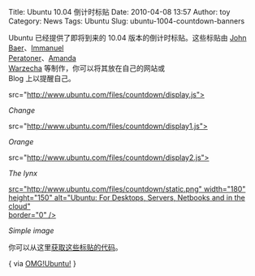 Title: Ubuntu 10.04 倒计时标贴
Date: 2010-04-08 13:57
Author: toy
Category: News
Tags: Ubuntu
Slug: ubuntu-1004-countdown-banners

Ubuntu 已经提供了即将到来的 10.04 版本的倒计时标贴。这些标贴由 [John  
Baer](http://www.projblog.com/)、[Immanuel  
Peratoner](http://immanuel-peratoner.de/)、[Amanda  
Warzecha](http://sudolife.blogspot.com/)
等制作，你可以将其放在自己的网站或  
Blog 上以提醒自己。

src="http://www.ubuntu.com/files/countdown/display.js">

*Change*

src="http://www.ubuntu.com/files/countdown/display1.js">

*Orange*

src="http://www.ubuntu.com/files/countdown/display2.js">

*The lynx*

[src="http://www.ubuntu.com/files/countdown/static.png" width="180"  
height="150" alt="Ubuntu: For Desktops, Servers, Netbooks and in the
cloud"  
border="0" />](http://www.ubuntu.com/)

*Simple image*

你可以从这里[获取这些标贴的代码](http://www.ubuntu.com/getubuntu/countdown)。

{ via
[OMG!Ubuntu!](http://www.omgubuntu.co.uk/2010/04/official-ubuntu-1004-countdown-banners.html)
}
